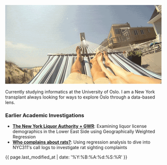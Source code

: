![Hammock](ham.gif)

Currently studying informatics at the University of Oslo. I am a New York transplant always looking for ways to explore Oslo through a data-based lens.

### Earlier Academic Investigations
- **[The New York Liquor Authority + GWR](files/liquor.pdf)**: Examining liquor license demographics in the Lower East Side using Geographically Weighted Regression
- **[Who complains about rats?](files/rats.pdf)**: Using regression analysis to dive into NYC311's call logs to investigate rat sighting complaints 

{{ page.last_modified_at | date: '%Y:%B:%A:%d:%S:%R' }}

